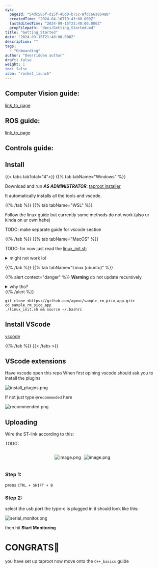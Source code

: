 ```yaml
---
sys:
  pageId: "54dc585f-d15f-45d0-b75c-8fdc66a854a8"
  createdTime: "2024-04-16T19:43:00.000Z"
  lastEditedTime: "2024-09-15T21:40:00.000Z"
  propFilepath: "docs/Getting_Started.md"
title: "Getting_Started"
date: "2024-09-15T21:40:00.000Z"
description: ""
tags:
  - "Onboarding"
author: "Overridden author"
draft: false
weight: 1
toc: false
icon: "rocket_launch"
---
```


## Computer Vision guide:

[link_to_page](86d45bc0-388b-4d26-8848-44f255f73d0e)

## ROS guide:

[link_to_page](3c76c1de-ec8f-46d6-8b0a-294005edc2d5)

## Controls guide:

## Install

{{< tabs tabTotal="4">}}
{{% tab tabName="Windows" %}}

Download and run _**AS ADMINISTRATOR**_: [taproot installer](https://github.com/Thornbots/TeachingFreshies/releases/tag/1.0)

It automatically installs all the tools and vscode.

{{% /tab %}}
{{% tab tabName="WSL" %}}

Follow the linux guide but currently some methods do not work (also ur kinda on ur own hehe)

TODO: make separate guide for vscode section

{{% /tab %}}
{{% tab tabName="MacOS" %}}

TODO: for now just read the [linux_init.sh](https://github.com/agmui/sample_rm_pico_app/blob/main/linux_init.sh)

<details>
<summary>might not work lol</summary>

`brew install libusb pkg-config`

Next install: [vscode](https://code.visualstudio.com/Download)

</details>

{{% /tab %}}
{{% tab tabName="Linux (ubuntu)" %}}

{{% alert context="danger" %}}
**Warning** do not update recursively
<details>
<summary>why tho?</summary>
There are some submodules that may go on for a while (like tinyusb) and I highly
recommend you don't need to get them.
If you want to see what submodules I update just look in `linux_init.sh`
</details>
{{% /alert %}}

```shell
git clone <https://github.com/agmui/sample_rm_pico_app.git>
cd sample_rm_pico_app
./linux_init.sh && source ~/.bashrc
```

## Install VScode

[vscode](https://code.visualstudio.com/Download)

{{% /tab %}}
{{< /tabs >}}

## VScode extensions

Have vscode open this repo
When first opining vscode should ask you to install the plugins

![install_plugins.png](https://prod-files-secure.s3.us-west-2.amazonaws.com/d518164a-d88e-44d1-a4ee-3adb3bd8bce0/89bd30f0-1825-4e77-867b-0a41ce370880/install_plugins.png?X-Amz-Algorithm=AWS4-HMAC-SHA256&X-Amz-Content-Sha256=UNSIGNED-PAYLOAD&X-Amz-Credential=ASIAZI2LB4664JI6UGXU%2F20250307%2Fus-west-2%2Fs3%2Faws4_request&X-Amz-Date=20250307T210055Z&X-Amz-Expires=3600&X-Amz-Security-Token=IQoJb3JpZ2luX2VjEAQaCXVzLXdlc3QtMiJIMEYCIQC%2FjXzNzxGgrZOBGathl38w5rePK9IPZTT2OWuASjRFswIhAMVxylm0M4%2BuVplmtlwFVZokQXVqwvi2bEr5FwJzWCzZKv8DCE0QABoMNjM3NDIzMTgzODA1IgwrQvP6DgI8PLzt3kIq3APcpP2AjKh%2BRnHpQ2dmlBjS9HIroNiruiJp1y%2B6sz7vGVCMU%2ByhME5jQ6LA2qmHhcz3RRo0sbgl%2F%2BM55Bfu%2FkakyD5FEmZXmhy4SbxR%2FJbVfIQ%2BpbMgvQoCKpKSRE%2Bo8SiS6vEPuPaf3Kx3mQpzFeO9Dpl%2FrAgBrte1YPf5pMIWgZqxCdaV5drYebQXYsZNnB97UARSmpP5b4lGAGp%2FgQfs4UPhn3jxExSqO9lFylLyal74FDWJXq9jrGJkLXEVqsikRGG0bMgG%2F8iyEF3f09TLjjddb3uvuO5zKffgH1mydrYT0lKvLMK%2Bv9tkaCAe6cvFFcD3k863amUpH71oP4BR9AtZAtFmW8OJyxsjasfUBWrzp%2Fg7Kg0Q2CrpWBTaLTyxcQClAQjvQS1OoDSYL5IeQY9aIf4YgwLin2dqUSfYsC77YPDkqwe0Iq5EJl6utfk6OCORL%2BGw1OCduw6jAkXZ5hXdfqhmdT0e9e6kikczv%2FkWG1inuqf%2FkeR5Sp%2BkxbTL0aRG05fIFs%2BEoWnLJUNJSISP70tvCly8zJLZqwdfcH4fhkTnTwZV6xRNakZprHSNKDI0vfEwPkZRUrvQRDS4o8kbNvlYEQJPhc2QzrkCLJIebceSNtrlJXJ5SjCWoK2%2BBjqkAa9sQcRusZOqI5Sun9U4r68XlRvyc1M%2FHJoYY0v88m8bbkSQs0KcoJNWTm6rTg6N26htvxq%2FCdspxnYxNma5WgkgtZ2rJCiXk2o0WIImRsBPg0Kn%2BC25Jtn2gWIU%2BmA2w6OOglk1A%2FIG53oUTgaI%2BjI8vKPhZ%2F%2BAKJWK1rmLqDokeh5p2ajlmXZk%2BIy%2FtxUdtWCtJCIX0L6y8Ek%2B9522jj3MV3am&X-Amz-Signature=810a7b1401788fc131baf45a838e51aed58266a6255a2fd3715f3e742782f55e&X-Amz-SignedHeaders=host&x-id=GetObject)

If not just type `@recommended` here  

![recommended.png](https://prod-files-secure.s3.us-west-2.amazonaws.com/d518164a-d88e-44d1-a4ee-3adb3bd8bce0/61e661e9-5d85-4dfc-be0d-8d2097a5e793/recommended.png?X-Amz-Algorithm=AWS4-HMAC-SHA256&X-Amz-Content-Sha256=UNSIGNED-PAYLOAD&X-Amz-Credential=ASIAZI2LB4664JI6UGXU%2F20250307%2Fus-west-2%2Fs3%2Faws4_request&X-Amz-Date=20250307T210055Z&X-Amz-Expires=3600&X-Amz-Security-Token=IQoJb3JpZ2luX2VjEAQaCXVzLXdlc3QtMiJIMEYCIQC%2FjXzNzxGgrZOBGathl38w5rePK9IPZTT2OWuASjRFswIhAMVxylm0M4%2BuVplmtlwFVZokQXVqwvi2bEr5FwJzWCzZKv8DCE0QABoMNjM3NDIzMTgzODA1IgwrQvP6DgI8PLzt3kIq3APcpP2AjKh%2BRnHpQ2dmlBjS9HIroNiruiJp1y%2B6sz7vGVCMU%2ByhME5jQ6LA2qmHhcz3RRo0sbgl%2F%2BM55Bfu%2FkakyD5FEmZXmhy4SbxR%2FJbVfIQ%2BpbMgvQoCKpKSRE%2Bo8SiS6vEPuPaf3Kx3mQpzFeO9Dpl%2FrAgBrte1YPf5pMIWgZqxCdaV5drYebQXYsZNnB97UARSmpP5b4lGAGp%2FgQfs4UPhn3jxExSqO9lFylLyal74FDWJXq9jrGJkLXEVqsikRGG0bMgG%2F8iyEF3f09TLjjddb3uvuO5zKffgH1mydrYT0lKvLMK%2Bv9tkaCAe6cvFFcD3k863amUpH71oP4BR9AtZAtFmW8OJyxsjasfUBWrzp%2Fg7Kg0Q2CrpWBTaLTyxcQClAQjvQS1OoDSYL5IeQY9aIf4YgwLin2dqUSfYsC77YPDkqwe0Iq5EJl6utfk6OCORL%2BGw1OCduw6jAkXZ5hXdfqhmdT0e9e6kikczv%2FkWG1inuqf%2FkeR5Sp%2BkxbTL0aRG05fIFs%2BEoWnLJUNJSISP70tvCly8zJLZqwdfcH4fhkTnTwZV6xRNakZprHSNKDI0vfEwPkZRUrvQRDS4o8kbNvlYEQJPhc2QzrkCLJIebceSNtrlJXJ5SjCWoK2%2BBjqkAa9sQcRusZOqI5Sun9U4r68XlRvyc1M%2FHJoYY0v88m8bbkSQs0KcoJNWTm6rTg6N26htvxq%2FCdspxnYxNma5WgkgtZ2rJCiXk2o0WIImRsBPg0Kn%2BC25Jtn2gWIU%2BmA2w6OOglk1A%2FIG53oUTgaI%2BjI8vKPhZ%2F%2BAKJWK1rmLqDokeh5p2ajlmXZk%2BIy%2FtxUdtWCtJCIX0L6y8Ek%2B9522jj3MV3am&X-Amz-Signature=d2ced0d27f60a7faa7a213aa07ef8b83f49743ccc67430fa5db275b59def250a&X-Amz-SignedHeaders=host&x-id=GetObject)

## Uploading

Wire the ST-link according to this:

TODO:

<div style="display: flex;flex-direction: row; column-gap:10px; max-width: 630px;justify-content: center;">
<div>

![image.png](https://prod-files-secure.s3.us-west-2.amazonaws.com/d518164a-d88e-44d1-a4ee-3adb3bd8bce0/210ecb78-1116-4d7b-b9b7-2292f66fa2c2/image.png?X-Amz-Algorithm=AWS4-HMAC-SHA256&X-Amz-Content-Sha256=UNSIGNED-PAYLOAD&X-Amz-Credential=ASIAZI2LB466S5EYJITT%2F20250307%2Fus-west-2%2Fs3%2Faws4_request&X-Amz-Date=20250307T210058Z&X-Amz-Expires=3600&X-Amz-Security-Token=IQoJb3JpZ2luX2VjEAQaCXVzLXdlc3QtMiJHMEUCICRVuFcuJ4s%2FIThPHRCBw881pVt092cSyeEp8pUDvUBeAiEAwgNmwKk%2BSxbtgzeBdmNQCnyyddPMDZitM2KXOkIOITAq%2FwMITRAAGgw2Mzc0MjMxODM4MDUiDOkSMNolA2qV7EXXWircA6F8rjPVGMamkKx3qYX1FGgGaUQox3SLXpP43fBvJUUZ8takawEpppV2mTxAG3ZZw%2F22tmLn65UNWFegblKjQ4R2AsXdHseOVyFCJaPzAVMeJs17BkDttO8PHDvGTHoIwwsWJy6Nxng3yphsTc29UZUWjeFeFSwjGGg6W5Y7Z5G%2FqOYwMYwIG5PQZGuKX2F4ZiZiM87fJpB5JKHPm%2Bcc4JqZGbXDaqIY5DBjg6uTFAosepJvgJwLPFsojZGxzBCVU%2BEUqTcACfLgbqDXY2v1UfoF2RBe%2BLz4HNpp6eAmsAlaJ5wVayLSxvfKEpii7RHtP9CvIlMxAhYVQAs45Vkn2daRA71EMVDRPNJbFybNXwnqEwvT6WQHXKq%2B5DHpeBqkXcf1PSvOrERjx0OeuUXCIslgkBhr5aDAcE4qRxUuqCxd1az3kyiYgYXyWMRodcQcKjl3%2Fx6hYtxNVILd9er7mWxZgCSnVL69DzxGe%2FFPGYZN4TcJsBUsnW0neUCOweHm1DDKNlKAgi%2BktM4quU77D8kZpMUAOrqvhqL72di2uqbpWxPFFnohaIjqKfudUlizGa41x1VxNCd6uPWUkqAqibNsICkfZJ6mFUgIdiincE9uh%2BOZn%2Fkwdu0klGnzMPmfrb4GOqUBxD7Y4f%2BivUWtv0TM9r2nLIsGnKc7ws%2BhNzsCm4SOEsvRq92dZzXb5gjYpkoUxTUU1cuXuD8HZE9qHH1npPJ%2BRVyOacdbgZB3OguPqZQCdFf5X8axR0d3Kbac62kFNYgxtKNE42gqQAZFTKBhIQD%2F%2FXgg3qtuh7LYb2SDsBJQT8eP1RVPrtiCaNk8NfXwg4kV3ichdKwAkht3xdWrXQKrwQFhrA3%2B&X-Amz-Signature=e7934817d587cdf5f171ae50fedcdac86b2240fc2b79aa5e25c2420771d1a4b7&X-Amz-SignedHeaders=host&x-id=GetObject)

</div>
<div>

![image.png](https://prod-files-secure.s3.us-west-2.amazonaws.com/d518164a-d88e-44d1-a4ee-3adb3bd8bce0/33a0fd0f-8ca6-4a86-8e09-26e95ded1fff/image.png?X-Amz-Algorithm=AWS4-HMAC-SHA256&X-Amz-Content-Sha256=UNSIGNED-PAYLOAD&X-Amz-Credential=ASIAZI2LB466YGABSHUM%2F20250307%2Fus-west-2%2Fs3%2Faws4_request&X-Amz-Date=20250307T210100Z&X-Amz-Expires=3600&X-Amz-Security-Token=IQoJb3JpZ2luX2VjEAQaCXVzLXdlc3QtMiJGMEQCIAdS%2BW8z1wF4%2Fg1GVvxtQghCTPGWNziQt137WZcKTZqzAiAVKg%2FVC0nUDXaY7ZE8LNnXxDC3LeIDZyLXgVvYTizsNyr%2FAwhNEAAaDDYzNzQyMzE4MzgwNSIMow%2FdCBBoRAsQFeahKtwDfOR6kuz%2FrkOz67p1SRWds%2BCldfDX%2F%2F41NDRWqpYnicOIM6Ox2w0kSlIXQZZKxygKL97CArrcD7rCnZ4Z1ihVq2pEFvXUuW6dQkSmVu6t%2FwPQ0T3liZV6SX%2FmOC2N9kQDDigjTGZ1nLYp8qtjUfIpRtkD8BIhGnidAQ6WPk5EJW%2F6WfnC43xe%2F1uUjLtOzn3WsVoBYeTy6RQfTV9d3FxOEnBL5uEI6e2JAGqKvKVUJhClD6L4mUHu34pYktCtWJsmiI6arBapS7GDC4GEBuxf31tyzFxQzR8yDhXul%2BKTODCy4qXjcU%2B8%2FZZxekvOPQkK%2FjBCfX02KABiDkZDxjkB0QhARL68V%2FLenvZKEWo8UsX%2BPDbx8k9h1bxpZP%2Bjozw3mjSIElwVBz8D1qEjd%2BsYSlJNv1R63Yy1E7owDsiyEUzKhKOMs42SOXI4MDAQHkUrbyDz2yMmsR2J0s5dKlg96QcGnKvktQrifnfo57Ra%2FrPyMUde4l7e42ZMjN4%2FjE6k3CAlZkdP%2F9wPIdWBs3gET4ykroNN0oWixMjpYjfzIgX%2FPF56%2FWQfqXMY4EeLiUmndqSlxc2gGoSZHuUvK%2FtQnyYYNl7hm11vQOnZJQOM5X2n4gTYOmGiJ%2B6AtEgwoaCtvgY6pgFWFMewmecvSUziFTfmZArfRen679gdMLNj6EQ0GZlUEdDZY7It%2BRE50lRgYlCULn6sKX8kIbddlp4CSmZii6fn5gQ5xEFYagenDoKQ15WRZwVpIvESDkL5Q%2BxtHy%2FZdi%2Bolrwuh8MBZmXmGcYFDPU2TuIpeu9n%2B%2BSxkWW7nsbW2ttIViPKkwOHL%2BDVZGqlw9hOgHI7V9%2FBcIvgow8WXK%2FUGgHjaaeG&X-Amz-Signature=7a9d572a21d213283e6d0e8d36a549aefad216c1344a7646a9629e9bb3a0031f&X-Amz-SignedHeaders=host&x-id=GetObject)

</div>
</div>

### Step 1:

press `CTRL + SHIFT + B`

### Step 2:

select the usb port the type-c is plugged in it should look like this:

![serial_monitor.png](https://prod-files-secure.s3.us-west-2.amazonaws.com/d518164a-d88e-44d1-a4ee-3adb3bd8bce0/f03f4774-05d4-4393-b6a0-d5efb6d315ab/serial_monitor.png?X-Amz-Algorithm=AWS4-HMAC-SHA256&X-Amz-Content-Sha256=UNSIGNED-PAYLOAD&X-Amz-Credential=ASIAZI2LB4664JI6UGXU%2F20250307%2Fus-west-2%2Fs3%2Faws4_request&X-Amz-Date=20250307T210055Z&X-Amz-Expires=3600&X-Amz-Security-Token=IQoJb3JpZ2luX2VjEAQaCXVzLXdlc3QtMiJIMEYCIQC%2FjXzNzxGgrZOBGathl38w5rePK9IPZTT2OWuASjRFswIhAMVxylm0M4%2BuVplmtlwFVZokQXVqwvi2bEr5FwJzWCzZKv8DCE0QABoMNjM3NDIzMTgzODA1IgwrQvP6DgI8PLzt3kIq3APcpP2AjKh%2BRnHpQ2dmlBjS9HIroNiruiJp1y%2B6sz7vGVCMU%2ByhME5jQ6LA2qmHhcz3RRo0sbgl%2F%2BM55Bfu%2FkakyD5FEmZXmhy4SbxR%2FJbVfIQ%2BpbMgvQoCKpKSRE%2Bo8SiS6vEPuPaf3Kx3mQpzFeO9Dpl%2FrAgBrte1YPf5pMIWgZqxCdaV5drYebQXYsZNnB97UARSmpP5b4lGAGp%2FgQfs4UPhn3jxExSqO9lFylLyal74FDWJXq9jrGJkLXEVqsikRGG0bMgG%2F8iyEF3f09TLjjddb3uvuO5zKffgH1mydrYT0lKvLMK%2Bv9tkaCAe6cvFFcD3k863amUpH71oP4BR9AtZAtFmW8OJyxsjasfUBWrzp%2Fg7Kg0Q2CrpWBTaLTyxcQClAQjvQS1OoDSYL5IeQY9aIf4YgwLin2dqUSfYsC77YPDkqwe0Iq5EJl6utfk6OCORL%2BGw1OCduw6jAkXZ5hXdfqhmdT0e9e6kikczv%2FkWG1inuqf%2FkeR5Sp%2BkxbTL0aRG05fIFs%2BEoWnLJUNJSISP70tvCly8zJLZqwdfcH4fhkTnTwZV6xRNakZprHSNKDI0vfEwPkZRUrvQRDS4o8kbNvlYEQJPhc2QzrkCLJIebceSNtrlJXJ5SjCWoK2%2BBjqkAa9sQcRusZOqI5Sun9U4r68XlRvyc1M%2FHJoYY0v88m8bbkSQs0KcoJNWTm6rTg6N26htvxq%2FCdspxnYxNma5WgkgtZ2rJCiXk2o0WIImRsBPg0Kn%2BC25Jtn2gWIU%2BmA2w6OOglk1A%2FIG53oUTgaI%2BjI8vKPhZ%2F%2BAKJWK1rmLqDokeh5p2ajlmXZk%2BIy%2FtxUdtWCtJCIX0L6y8Ek%2B9522jj3MV3am&X-Amz-Signature=ff83ccc61903ea392172c207328185a43442dc7f676f7a371796a1036003fac6&X-Amz-SignedHeaders=host&x-id=GetObject)

then hit **Start Monitoring**

# CONGRATS🎉

you have set up taproot now move onto the `C++_basics` guide
